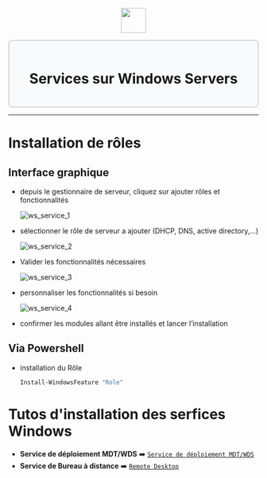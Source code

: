 <div align="center">
  <p align="center">
    <a href="#">
      <img src="https://cdn.worldvectorlogo.com/logos/windows-server.svg" height="50px" />
    </a>
  </p>
</div>

<div style="border: 2px solid #d1d5db; padding: 20px; border-radius: 8px; background-color: #f9fafb;">
  <h1 align="center">Services sur Windows Servers</h1>
</div>

---

# Installation de rôles

## Interface graphique

- depuis le gestionnaire de serveur, cliquez sur ajouter rôles et fonctionnalités

    ![ws_service_1](https://gitea.maxflix.xyz/Ichbine/Wiki_Info/raw/branch/main/Windows/Gestion%20serveurs/images_services_WS/ws_service_1.png)

- sélectionner le rôle de serveur a ajouter (DHCP, DNS, active directory,…)

    ![ws_service_2](https://gitea.maxflix.xyz/Ichbine/Wiki_Info/raw/branch/main/Windows/Gestion%20serveurs/images_services_WS/ws_service_2.png)

- Valider les fonctionnalités nécessaires

    ![ws_service_3](https://gitea.maxflix.xyz/Ichbine/Wiki_Info/raw/branch/main/Windows/Gestion%20serveurs/images_services_WS/ws_service_3.png)

- personnaliser les fonctionnalités si besoin

    ![ws_service_4](https://gitea.maxflix.xyz/Ichbine/Wiki_Info/raw/branch/main/Windows/Gestion%20serveurs/images_services_WS/ws_service_4.png)

- confirmer les modules allant être installés et lancer l’installation

## Via Powershell

- installation du Rôle

    ```powershell
    Install-WindowsFeature "Role"
    ```

# Tutos d'installation des serfices Windows

- **Service de déploiement MDT/WDS** ➡️ [`Service de déploiement MDT/WDS`](https://gitea.maxflix.xyz/Ichbine/Wiki_Info/src/branch/main/Windows/Gestion%20serveurs/Services%20Servers%20Windows/Deploiements%20MDT.md#)
- **Service de Bureau à distance** ➡️ [`Remote Desktop`](https://gitea.maxflix.xyz/Ichbine/Wiki_Info/src/branch/main/Windows/Gestion%20serveurs/Services%20Servers%20Windows/Remote%20Desktop.md#)

